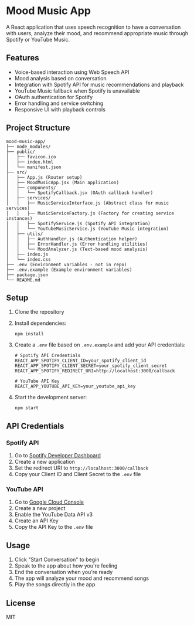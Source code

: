 # Mood Music App

A React application that uses speech recognition to have a conversation with users, analyze their mood, and recommend appropriate music through Spotify or YouTube Music.

## Features

- Voice-based interaction using Web Speech API
- Mood analysis based on conversation
- Integration with Spotify API for music recommendations and playback
- YouTube Music fallback when Spotify is unavailable
- OAuth authentication for Spotify
- Error handling and service switching
- Responsive UI with playback controls

## Project Structure

```
mood-music-app/
├── node_modules/
├── public/
│   ├── favicon.ico
│   ├── index.html
│   └── manifest.json
├── src/
│   ├── App.js (Router setup)
│   ├── MoodMusicApp.jsx (Main application)
│   ├── components/
│   │   └── SpotifyCallback.jsx (OAuth callback handler)
│   ├── services/
│   │   ├── MusicServiceInterface.js (Abstract class for music services)
│   │   ├── MusicServiceFactory.js (Factory for creating service instances)
│   │   ├── SpotifyService.js (Spotify API integration)
│   │   └── YouTubeMusicService.js (YouTube Music integration)
│   ├── utils/
│   │   ├── AuthHandler.js (Authentication helper)
│   │   ├── ErrorHandler.js (Error handling utilities)
│   │   └── MoodAnalyzer.js (Text-based mood analysis)
│   ├── index.js
│   └── index.css
├── .env (Environment variables - not in repo)
├── .env.example (Example environment variables)
├── package.json
└── README.md
```

## Setup

1. Clone the repository
2. Install dependencies:
   ```
   npm install
   ```
3. Create a `.env` file based on `.env.example` and add your API credentials:
   ```
   # Spotify API Credentials
   REACT_APP_SPOTIFY_CLIENT_ID=your_spotify_client_id
   REACT_APP_SPOTIFY_CLIENT_SECRET=your_spotify_client_secret
   REACT_APP_SPOTIFY_REDIRECT_URI=http://localhost:3000/callback

   # YouTube API Key
   REACT_APP_YOUTUBE_API_KEY=your_youtube_api_key
   ```

4. Start the development server:
   ```
   npm start
   ```

## API Credentials

### Spotify API
1. Go to [Spotify Developer Dashboard](https://developer.spotify.com/dashboard/)
2. Create a new application
3. Set the redirect URI to `http://localhost:3000/callback`
4. Copy your Client ID and Client Secret to the `.env` file

### YouTube API
1. Go to [Google Cloud Console](https://console.cloud.google.com/)
2. Create a new project
3. Enable the YouTube Data API v3
4. Create an API Key
5. Copy the API Key to the `.env` file

## Usage

1. Click "Start Conversation" to begin
2. Speak to the app about how you're feeling
3. End the conversation when you're ready
4. The app will analyze your mood and recommend songs
5. Play the songs directly in the app

## License

MIT